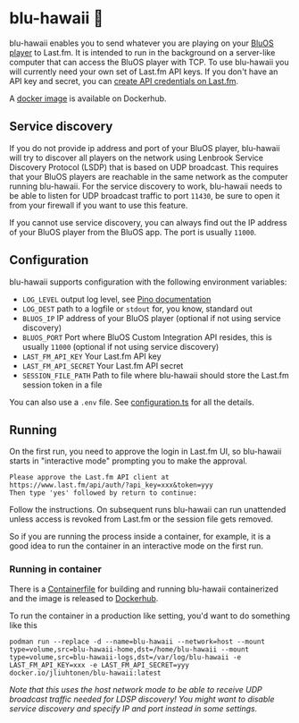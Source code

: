# blu-hawaii 🍹

blu-hawaii enables you to send whatever you are playing on your [BluOS player](https://bluos.net/) to Last.fm. It is intended to run in the background on a server-like computer that can access the BluOS player with TCP. To use blu-hawaii you will currently need your own set of Last.fm API keys. If you don't have an API key and secret, you can [create API credentials on Last.fm](https://www.last.fm/api/account/create).

A [docker image](https://hub.docker.com/r/jliuhtonen/blu-hawaii/) is available on Dockerhub.

## Service discovery

If you do not provide ip address and port of your BluOS player, blu-hawaii will try to discover all players on the network using Lenbrook Service Discovery Protocol (LSDP) that is based on UDP broadcast. This requires that your BluOS players are reachable in the same network as the computer running blu-hawaii. For the service discovery to work, blu-hawaii needs to be able to listen for UDP broadcast traffic to port `11430`, be sure to open it from your firewall if you want to use this feature.

If you cannot use service discovery, you can always find out the IP address of your BluOS player from the BluOS app. The port is usually `11000`.

## Configuration

blu-hawaii supports configuration with the following environment variables:

- `LOG_LEVEL` output log level, see [Pino documentation](https://github.com/pinojs/pino/blob/master/docs/api.md#levels)
- `LOG_DEST` path to a logfile or `stdout` for, you know, standard out
- `BLUOS_IP` IP address of your BluOS player (optional if not using service discovery)
- `BLUOS_PORT` Port where BluOS Custom Integration API resides, this is usually `11000` (optional if not using service discovery)
- `LAST_FM_API_KEY` Your Last.fm API key
- `LAST_FM_API_SECRET` Your Last.fm API secret
- `SESSION_FILE_PATH` Path to file where blu-hawaii should store the Last.fm session token in a file

You can also use a `.env` file. See [configuration.ts](src/configuration.ts) for all the details.

## Running

On the first run, you need to approve the login in Last.fm UI, so blu-hawaii starts in "interactive mode" prompting you to make the approval.

```
Please approve the Last.fm API client at https://www.last.fm/api/auth/?api_key=xxx&token=yyy
Then type 'yes' followed by return to continue:
```

Follow the instructions. On subsequent runs blu-hawaii can run unattended unless access is revoked from Last.fm or the session file gets removed.

So if you are running the process inside a container, for example, it is a good idea to run the container in an interactive mode on the first run.

### Running in container

There is a [Containerfile](Containerfile) for building and running blu-hawaii containerized and the image is released to [Dockerhub](https://hub.docker.com/r/jliuhtonen/blu-hawaii/).

To run the container in a production like setting, you'd want to do something like this

```
podman run --replace -d --name=blu-hawaii --network=host --mount type=volume,src=blu-hawaii-home,dst=/home/blu-hawaii --mount type=volume,src=blu-hawaii-logs,dst=/var/log/blu-hawaii -e LAST_FM_API_KEY=xxx -e LAST_FM_API_SECRET=yyy docker.io/jliuhtonen/blu-hawaii:latest
```

_Note that this uses the host network mode to be able to receive UDP broadcast traffic needed for LDSP discovery! You might want to disable service discovery and specify IP and port instead in some settings._
